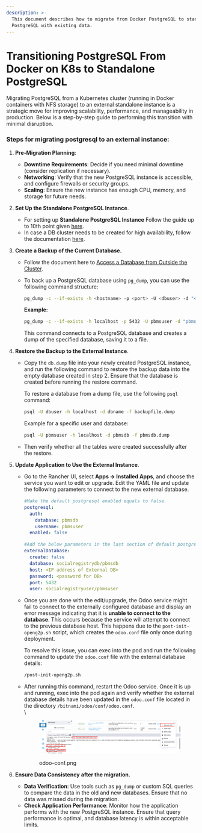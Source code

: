 ```yaml
---
description: >-
  This document describes how to migrate from Docker PostgreSQL to standalone
  PostgreSQL with existing data.
---
```


# Transitioning PostgreSQL From Docker on K8s to Standalone PostgreSQL

Migrating PostgreSQL from a Kubernetes cluster (running in Docker containers with NFS storage) to an external standalone instance is a strategic move for improving scalability, performance, and manageability in production. Below is a step-by-step guide to performing this transition with minimal disruption.

### Steps for migrating postgresql to an external instance:

1.  **Pre-Migration Planning**:

    * **Downtime Requirements**: Decide if you need minimal downtime (consider replication if necessary).
    * **Networking**: Verify that the new PostgreSQL instance is accessible, and configure firewalls or security groups.
    * **Scaling**: Ensure the new instance has enough CPU, memory, and storage for future needs.


2.  **Set Up the Standalone PostgreSQL Instance**.

    * For setting up **Standalone PostgreSQL Instance** Follow the guide up to 10th point given [here](https://docs.openg2p.org/deployment/deployment-guide/configure-external-database-to-connect-openg2p-environment).
    * In case a DB cluster needs to be created for high availability, follow the documentation [here](https://www.servermania.com/kb/articles/setup-postgresql-cluster).


3.  **Create a Backup of the Current Database.**

    * Follow the document here to [Access a Database from Outside the Cluster](https://docs.openg2p.org/deployment/deployment-guide/access-a-database-from-outside-the-cluster).
    *   To back up a PostgreSQL database using `pg_dump`, you can use the following command structure:

        ```bash
        pg_dump -c --if-exists -h <hostname> -p <port> -U <dbuser> -d "<dbname>" -f <backupfilename.dump>
        ```

        **Example:**

        ```bash
        pg_dump -c --if-exists -h localhost -p 5432 -U pbmsuser -d "pbmsdb" -f pbmsdb.dump
        ```

        This command connects to a PostgreSQL database and creates a dump of the specified database, saving it to a file.&#x20;


4.  **Restore the Backup to the External Instance**.

    *   Copy the `db.dump` file into your newly created PostgreSQL instance, and run the following command to restore the backup data into the empty database created in step 2. Ensure that the database is created before running the restore command.

        To restore a database from a dump file, use the following `psql` command:

        ```bash
        psql -U dbuser -h localhost -d dbname -f backupfile.dump
        ```

        Example for a specific user and database:

        ```bash
        psql -U pbmsuser -h localhost -d pbmsdb -f pbmsdb.dump
        ```
    * Then verify whether all the tables were created successfully after the restore.


5. **Update Application to Use the External Instance**.
   *   Go to the Rancher UI, select **Apps -> Installed Apps**, and choose the service you want to edit or upgrade. Edit the YAML file and update the following parameters to connect to the new external database.

       ```yaml
       #Make the default postgresql enabled equals to false.
       postgresql:
         auth:
           database: pbmsdb
           username: pbmsuser
         enabled: false
       ```

       ```yaml
       #Add the below parameters in the last section of default postgresql.
       externalDatabase:
         create: false
         database: socialregistrydb/pbmsdb
         host: <IP address of External DB>
         password: <password for DB>
         port: 5432
         user: socialregistryuser/pbmsuser
       ```
   *   Once you are done with the edit/upgrade, the Odoo service might fail to connect to the externally configured database and display an error message indicating that it is **unable to connect to the database**. This occurs because the service will attempt to connect to the previous database host. This happens due to the `post-init-openg2p.sh` script, which creates the `odoo.conf` file only once during deployment.

       To resolve this issue, you can exec into the pod and run the following command to update the `odoo.conf` file with the external database details:

       ```bash
       /post-init-openg2p.sh
       ```
   *   After running this command, restart the Odoo service. Once it is up and running, exec into the pod again and verify whether the external database details have been updated in the `odoo.conf` file located in the directory `/bitnami/odoo/conf/odoo.conf`.\
       \


       <figure><img src="../../.gitbook/assets/image (3).png" alt=""><figcaption><p>odoo-conf.png</p></figcaption></figure>


6. **Ensure Data Consistency** **after the migration.**
   * **Data Verification**: Use tools such as `pg_dump` or custom SQL queries to compare the data in the old and new databases. Ensure that no data was missed during the migration.
   * **Check Application Performance**: Monitor how the application performs with the new PostgreSQL instance. Ensure that query performance is optimal, and database latency is within acceptable limits.
